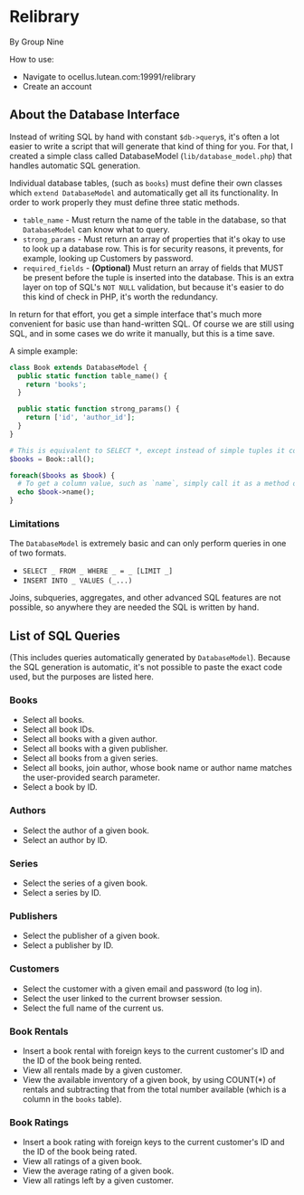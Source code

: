 # Relibrary
By Group Nine

How to use:
- Navigate to ocellus.lutean.com:19991/relibrary
- Create an account

## About the Database Interface

Instead of writing SQL by hand with constant `$db->query`s, it's often a lot easier to write a script that will generate that kind of thing for you. For that, I created a simple class called DatabaseModel (`lib/database_model.php`) that handles automatic SQL generation.

Individual database tables, (such as `books`) must define their own classes which `extend DatabaseModel` and automatically get all its functionality. In order to work properly they must define three static methods.

- `table_name` - Must return the name of the table in the database, so that `DatabaseModel` can know what to query.
- `strong_params` - Must return an array of properties that it's okay to use to look up a database row. This is for security reasons, it prevents, for example, looking up Customers by password.
- `required_fields` - **(Optional)** Must return an array of fields that MUST be present before the tuple is inserted into the database. This is an extra layer on top of SQL's `NOT NULL` validation, but because it's easier to do this kind of check in PHP, it's worth the redundancy.

In return for that effort, you get a simple interface that's much more convenient for basic use than hand-written SQL. Of course we are still using SQL, and in some cases we do write it manually, but this is a time save.

A simple example:

```php
class Book extends DatabaseModel {
  public static function table_name() {
    return 'books';
  }

  public static function strong_params() {
    return ['id', 'author_id'];
  }
}
```

```php
# This is equivalent to SELECT *, except instead of simple tuples it converts the results into a Book object.
$books = Book::all();

foreach($books as $book) {
  # To get a column value, such as `name`, simply call it as a method on the Book object.
  echo $book->name();
}
```

### Limitations
The `DatabaseModel` is extremely basic and can only perform queries in one of two formats.

- `SELECT _ FROM _ WHERE _ = _ [LIMIT _]`
- `INSERT INTO _ VALUES (_...)`

Joins, subqueries, aggregates, and other advanced SQL features are not possible, so anywhere they are needed the SQL is written by hand.

## List of SQL Queries
(This includes queries automatically generated by `DatabaseModel`). Because the SQL generation is automatic, it's not possible to paste the exact code used, but the purposes are listed here.

### Books
- Select all books.
- Select all book IDs.
- Select all books with a given author.
- Select all books with a given publisher.
- Select all books from a given series.
- Select all books, join author, whose book name or author name matches the user-provided search parameter.
- Select a book by ID.

### Authors
- Select the author of a given book.
- Select an author by ID.

### Series
- Select the series of a given book.
- Select a series by ID.

### Publishers
- Select the publisher of a given book.
- Select a publisher by ID.

### Customers
- Select the customer with a given email and password (to log in).
- Select the user linked to the current browser session.
- Select the full name of the current us.

### Book Rentals
- Insert a book rental with foreign keys to the current customer's ID and the ID of the book being rented.
- View all rentals made by a given customer.
- View the available inventory of a given book, by using COUNT(\*) of rentals and subtracting that from the total number available (which is a column in the `books` table).

### Book Ratings
- Insert a book rating with foreign keys to the current customer's ID and the ID of the book being rated.
- View all ratings of a given book.
- View the average rating of a given book.
- View all ratings left by a given customer.